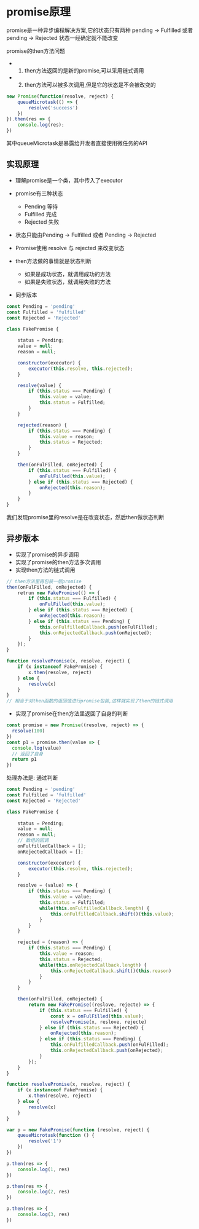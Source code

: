 # promise原理

promise是一种异步编程解决方案,它的状态只有两种 pending -> Fulfilled 或者 pending -> Rejected 状态一经确定就不能改变

promise的then方法问题

- 1. then方法返回的是新的promise,可以采用链式调用
- 2. then方法可以被多次调用,但是它的状态是不会被改变的

```js
new Promise(function(resolve, reject) {
    queueMicrotask(() => {
        resolve('success')
    })
}).then(res => {
    console.log(res);
})
```

其中queueMicrotask是暴露给开发者直接使用微任务的API

## 实现原理

- 理解promise是一个类，其中传入了executor
- promise有三种状态 
    - Pending 等待 
    - Fulfilled 完成
    - Rejected 失败
- 状态只能由Pending -> Fulfilled 或者 Pending -> Rejected
- Promise使用 resolve 与 rejected 来改变状态
- then方法做的事情就是状态判断
    - 如果是成功状态，就调用成功的方法
    - 如果是失败状态，就调用失败的方法

- 同步版本

```js
const Pending = 'pending'
const Fulfilled = 'fulfilled'
const Rejected = 'Rejected'

class FakePromise {
    
    status = Pending;
    value = null;
    reason = null;

    constructor(executor) {
        executor(this.resolve, this.rejected);
    }

    resolve(value) {
        if (this.status === Pending) {
            this.value = value;
            this.status = Fulfilled;
        }
    }

    rejected(reason) {
        if (this.status === Pending) {
            this.value = reason;
            this.status = Rejected;
        }
    }

    then(onFulFilled, onRejected) {
        if (this.status === Fulfilled) {
            onFulFilled(this.value);
        } else if (this.status === Rejected) {
            onRejected(this.reason);
        }
    }
}
```
我们发现promise里的resolve是在改变状态，然后then做状态判断

## 异步版本

- 实现了promise的异步调用
- 实现了promise的then方法多次调用
- 实现then方法的链式调用
```js
// then方法里再包装一层promise
then(onFulFilled, onRejected) {
    retrun new FakePromise(() => {
        if (this.status === Fulfilled) {
            onFulFilled(this.value);
        } else if (this.status === Rejected) {
            onRejected(this.reason);
        } else if (this.status === Pending) {
            this.onFulfilledCallback.push(onFulFilled);
            this.onRejectedCallback.push(onRejected);
        }
    });
}

function resolvePromise(x, resolve, reject) {
    if (x instanceof FakePromise) {
        x.then(resolve, reject)    
    } else {
        resolve(x)
    }
}
// 相当于对then函数的返回值进行promise包装,这样就实现了then的链式调用
```
- 实现了promise在then方法里返回了自身的判断

```js
const promise = new Promise((resolve, reject) => {
  resolve(100)
})
const p1 = promise.then(value => {
  console.log(value)
  // 返回了自身
  return p1
})
```

处理办法是: 通过判断

```js
const Pending = 'pending'
const Fulfilled = 'fulfilled'
const Rejected = 'Rejected'

class FakePromise {
    
    status = Pending;
    value = null;
    reason = null;
    // 数组的回调
    onFulfilledCallback = [];
    onRejectedCallback = [];

    constructor(executor) {
        executor(this.resolve, this.rejected);
    }

    resolve = (value) => {
        if (this.status === Pending) {
            this.value = value;
            this.status = Fulfilled;
            while(this.onFulfilledCallback.length) {
                this.onFulfilledCallback.shift()(this.value);
            }
        }
    }

    rejected = (reason) => {
        if (this.status === Pending) {
            this.value = reason;
            this.status = Rejected;
            while(this.onRejectedCallback.length) {
                this.onRejectedCallback.shift()(this.reason)
            }
        }
    }

    then(onFulFilled, onRejected) {
        return new FakePromise((reslove, rejecte) => {
            if (this.status === Fulfilled) {
                const x = onFulFilled(this.value);
                resolvePromise(x, reslove, rejecte)
            } else if (this.status === Rejected) {
                onRejected(this.reason);
            } else if (this.status === Pending) {
                this.onFulfilledCallback.push(onFulFilled);
                this.onRejectedCallback.push(onRejected);
            }
        });
    }
}

function resolvePromise(x, resolve, reject) {
    if (x instanceof FakePromise) {
        x.then(resolve, reject)    
    } else {
        resolve(x)
    }
}

var p = new FakePromise(function (resolve, reject) {
    queueMicrotask(function () {
        resolve('1')
    })
})

p.then(res => {
    console.log(1, res)
})

p.then(res => {
    console.log(2, res)
})

p.then(res => {
    console.log(3, res)
})
```

